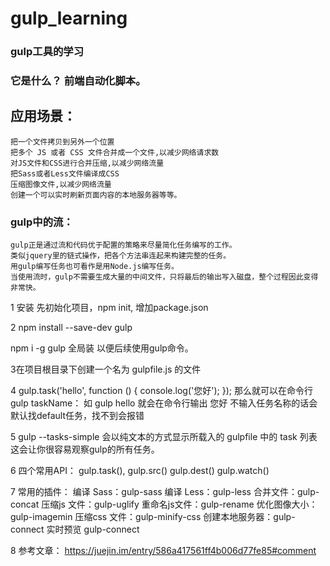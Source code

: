 # gulp_learning
### gulp工具的学习
### 它是什么？  前端自动化脚本。

## 应用场景：
```
把一个文件拷贝到另外一个位置
把多个 JS 或者 CSS 文件合并成一个文件,以减少网络请求数
对JS文件和CSS进行合并压缩,以减少网络流量
把Sass或者Less文件编译成CSS
压缩图像文件,以减少网络流量
创建一个可以实时刷新页面内容的本地服务器等等。
```

### gulp中的流：
```
gulp正是通过流和代码优于配置的策略来尽量简化任务编写的工作。
类似jquery里的链式操作，把各个方法串连起来构建完整的任务。
用gulp编写任务也可看作是用Node.js编写任务。
当使用流时，gulp不需要生成大量的中间文件，只将最后的输出写入磁盘，整个过程因此变得非常快。
```
1 安装
 先初始化项目，npm init, 增加package.json

2 npm install --save-dev gulp

 npm i -g gulp	 全局装 以便后续使用gulp命令。

3在项目根目录下创建一个名为 gulpfile.js 的文件

4 gulp.task('hello', function () {
   console.log('您好');
});
那么就可以在命令行 gulp taskName： 如 gulp hello 就会在命令行输出 您好
不输入任务名称的话会默认找default任务，找不到会报错

5 gulp --tasks-simple 会以纯文本的方式显示所载入的 gulpfile 中的 task 列表
 这会让你很容易观察gulp的所有任务。

6  四个常用API：
gulp.task(),
gulp.src()
gulp.dest()
gulp.watch()

7 常用的插件：
编译 Sass：gulp-sass
编译 Less：gulp-less
合并文件：gulp-concat
压缩js 文件：gulp-uglify
重命名js文件：gulp-rename
优化图像大小：gulp-imagemin
压缩css 文件：gulp-minify-css
创建本地服务器：gulp-connect
实时预览 gulp-connect

8 参考文章：
https://juejin.im/entry/586a417561ff4b006d77fe85#comment

